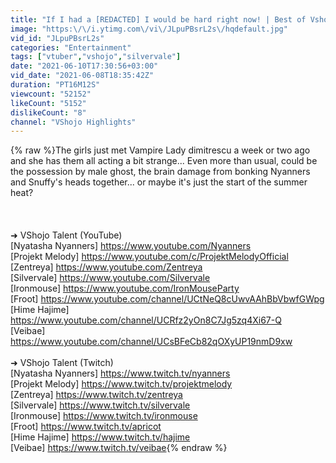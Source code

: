 ```yaml
---
title: "If I had a [REDACTED] I would be hard right now! | Best of Vshojo #15!!"
image: "https:\/\/i.ytimg.com\/vi\/JLpuPBsrL2s\/hqdefault.jpg"
vid_id: "JLpuPBsrL2s"
categories: "Entertainment"
tags: ["vtuber","vshojo","silvervale"]
date: "2021-06-10T17:30:56+03:00"
vid_date: "2021-06-08T18:35:42Z"
duration: "PT16M12S"
viewcount: "52152"
likeCount: "5152"
dislikeCount: "8"
channel: "VShojo Highlights"
---
```

{% raw %}The girls just met Vampire Lady dimitrescu a week or two ago and she has them all acting a bit strange... Even more than usual, could be the possession by male ghost, the brain damage from bonking Nyanners and Snuffy's heads together... or maybe it's just the start of the summer heat?<br /><br /><br /><br />➜ VShojo Talent (YouTube)<br />[Nyatasha Nyanners] <a rel="nofollow" target="blank" href="https://www.youtube.com/Nyanners">https://www.youtube.com/Nyanners</a><br />[Projekt Melody] <a rel="nofollow" target="blank" href="https://www.youtube.com/c/ProjektMelodyOfficial">https://www.youtube.com/c/ProjektMelodyOfficial</a><br />[Zentreya] <a rel="nofollow" target="blank" href="https://www.youtube.com/Zentreya">https://www.youtube.com/Zentreya</a><br />[Silvervale] <a rel="nofollow" target="blank" href="https://www.youtube.com/Silvervale">https://www.youtube.com/Silvervale</a><br />[Ironmouse] <a rel="nofollow" target="blank" href="https://www.youtube.com/IronMouseParty">https://www.youtube.com/IronMouseParty</a><br />[Froot] <a rel="nofollow" target="blank" href="https://www.youtube.com/channel/UCtNeQ8cUwvAAhBbVbwfGWpg">https://www.youtube.com/channel/UCtNeQ8cUwvAAhBbVbwfGWpg</a><br />[Hime Hajime] <a rel="nofollow" target="blank" href="https://www.youtube.com/channel/UCRfz2yOn8C7Jg5zq4Xi67-Q">https://www.youtube.com/channel/UCRfz2yOn8C7Jg5zq4Xi67-Q</a><br />[Veibae] <a rel="nofollow" target="blank" href="https://www.youtube.com/channel/UCsBFeCb82qOXyUP19nmD9xw">https://www.youtube.com/channel/UCsBFeCb82qOXyUP19nmD9xw</a><br /><br />➜ VShojo Talent (Twitch)<br />[Nyatasha Nyanners] <a rel="nofollow" target="blank" href="https://www.twitch.tv/nyanners">https://www.twitch.tv/nyanners</a><br />[Projekt Melody] <a rel="nofollow" target="blank" href="https://www.twitch.tv/projektmelody">https://www.twitch.tv/projektmelody</a><br />[Zentreya] <a rel="nofollow" target="blank" href="https://www.twitch.tv/zentreya">https://www.twitch.tv/zentreya</a><br />[Silvervale] <a rel="nofollow" target="blank" href="https://www.twitch.tv/silvervale">https://www.twitch.tv/silvervale</a><br />[Ironmouse] <a rel="nofollow" target="blank" href="https://www.twitch.tv/ironmouse">https://www.twitch.tv/ironmouse</a><br />[Froot] <a rel="nofollow" target="blank" href="https://www.twitch.tv/apricot">https://www.twitch.tv/apricot</a><br />[Hime Hajime] <a rel="nofollow" target="blank" href="https://www.twitch.tv/hajime">https://www.twitch.tv/hajime</a><br />[Veibae] <a rel="nofollow" target="blank" href="https://www.twitch.tv/veibae">https://www.twitch.tv/veibae</a>{% endraw %}
